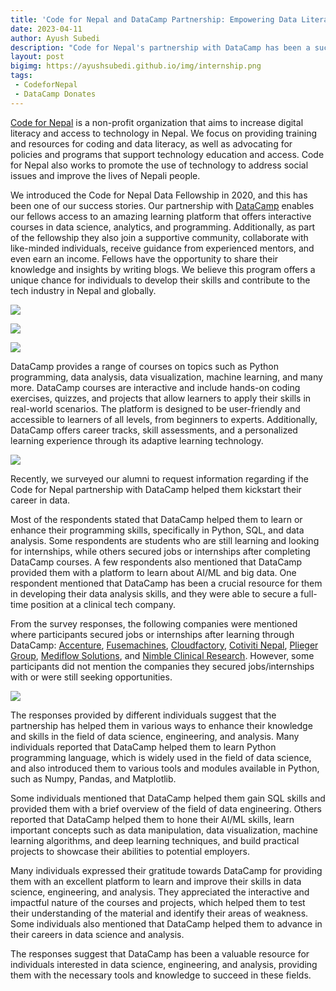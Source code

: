 ```yaml
---
title: 'Code for Nepal and DataCamp Partnership: Empowering Data Literacy and Career Growth'
date: 2023-04-11
author: Ayush Subedi
description: "Code for Nepal's partnership with DataCamp has been a success story in their effort to increase digital literacy and access to technology in Nepal. The Code for Nepal Data Fellowship provides fellows with access to interactive courses (via DataCamp) in data science, analytics, and programming, a supportive community, and experienced mentors. Alumni reported that DataCamp helped them learn or enhance their programming skills, gain SQL skills, and learn important concepts in data manipulation, visualization, and machine learning. The partnership with DataCamp has been a valuable resource for individuals interested in data science, engineering, and analysis, providing them with the necessary tools and knowledge to succeed in these fields."
layout: post
bigimg: https://ayushsubedi.github.io/img/internship.png
tags:
 - CodeforNepal
 - DataCamp Donates
---
```


[Code for Nepal](https://codefornepal.org/)  is a non-profit organization that aims to increase digital literacy and access to technology in Nepal. We focus on providing training and resources for coding and data literacy, as well as advocating for policies and programs that support technology education and access. Code for Nepal also works to promote the use of technology to address social issues and improve the lives of Nepali people.

We introduced the Code for Nepal Data Fellowship in 2020, and this has been one of our success stories. Our partnership with  [DataCamp](https://www.datacamp.com/donates)  enables our fellows access to an amazing learning platform that offers interactive courses in data science, analytics, and programming. Additionally, as part of the fellowship they also join a supportive community, collaborate with like-minded individuals, receive guidance from experienced mentors, and even earn an income. Fellows have the opportunity to share their knowledge and insights by writing blogs. We believe this program offers a unique chance for individuals to develop their skills and contribute to the tech industry in Nepal and globally.

![](https://ayushsubedi.github.io/img/data_fellowship_2023.png)

![](https://ayushsubedi.github.io/img/mentor.jpg)

![](https://ayushsubedi.github.io/img/group_photo.jpg)

DataCamp provides a range of courses on topics such as Python programming, data analysis, data visualization, machine learning, and many more. DataCamp courses are interactive and include hands-on coding exercises, quizzes, and projects that allow learners to apply their skills in real-world scenarios. The platform is designed to be user-friendly and accessible to learners of all levels, from beginners to experts. Additionally, DataCamp offers career tracks, skill assessments, and a personalized learning experience through its adaptive learning technology.

![](https://res.cloudinary.com/dyd911kmh/f_auto,c_limit,w_1080,q_auto/Marketing/Screenshots/screenshot-campus-encoding-time.png)

Recently, we surveyed our alumni to request information regarding if the Code for Nepal partnership with DataCamp helped them kickstart their career in data.

Most of the respondents stated that DataCamp helped them to learn or enhance their programming skills, specifically in Python, SQL, and data analysis. Some respondents are students who are still learning and looking for internships, while others secured jobs or internships after completing DataCamp courses. A few respondents also mentioned that DataCamp provided them with a platform to learn about AI/ML and big data. One respondent mentioned that DataCamp has been a crucial resource for them in developing their data analysis skills, and they were able to secure a full-time position at a clinical tech company.

From the survey responses, the following companies were mentioned where participants secured jobs or internships after learning through DataCamp:  [Accenture](https://www.accenture.com/),  [Fusemachines](https://fusemachines.com/),  [Cloudfactory,](https://www.cloudfactory.com/) [Cotiviti Nepal](https://www.cotiviti.com/),  [Plieger Group](https://www.plieger.nl/),  [Mediflow Solutions](https://mediflowsolutions.com/), and  [Nimble Clinical Research](https://www.nimble-cr.com/). However, some participants did not mention the companies they secured jobs/internships with or were still seeking opportunities.

![](https://ayushsubedi.github.io/img/internship.png)

The responses provided by different individuals suggest that the partnership has helped them in various ways to enhance their knowledge and skills in the field of data science, engineering, and analysis. Many individuals reported that DataCamp helped them to learn Python programming language, which is widely used in the field of data science, and also introduced them to various tools and modules available in Python, such as Numpy, Pandas, and Matplotlib.

Some individuals mentioned that DataCamp helped them gain SQL skills and provided them with a brief overview of the field of data engineering. Others reported that DataCamp helped them to hone their AI/ML skills, learn important concepts such as data manipulation, data visualization, machine learning algorithms, and deep learning techniques, and build practical projects to showcase their abilities to potential employers.

Many individuals expressed their gratitude towards DataCamp for providing them with an excellent platform to learn and improve their skills in data science, engineering, and analysis. They appreciated the interactive and impactful nature of the courses and projects, which helped them to test their understanding of the material and identify their areas of weakness. Some individuals also mentioned that DataCamp helped them to advance in their careers in data science and analysis.

The responses suggest that DataCamp has been a valuable resource for individuals interested in data science, engineering, and analysis, providing them with the necessary tools and knowledge to succeed in these fields.
